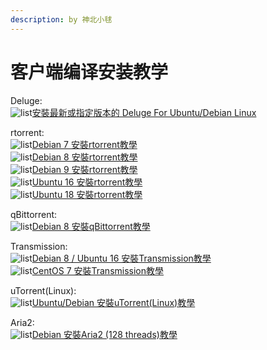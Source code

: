 ```yaml
---
description: by 神北小毬
---
```


# 客户端编译安装教学

 Deluge:  
![list](https://u2.dmhy.org/pic/trans.gif)[安裝最新或指定版本的 Deluge For Ubuntu/Debian Linux](https://npchk.info/deluge-ubuntu-debian/)  
  
rtorrent:  
![list](https://u2.dmhy.org/pic/trans.gif)[Debian 7 安裝rtorrent教學](https://npchk.info/debian7-install-rtorrent/)  
![list](https://u2.dmhy.org/pic/trans.gif)[Debian 8 安裝rtorrent教學](https://npchk.info/debian8-install-rtorrent/)  
![list](https://u2.dmhy.org/pic/trans.gif)[Debian 9 安裝rtorrent教學](https://npchk.info/debian9-install-rtorrent/)  
![list](https://u2.dmhy.org/pic/trans.gif)[Ubuntu 16 安裝rtorrent教學](https://npchk.info/ubuntu-install-rtorrent/)  
![list](https://u2.dmhy.org/pic/trans.gif)[Ubuntu 18 安裝rtorrent教學](https://npchk.info/ubuntu-bionic-install-rtorrent/)  
  
qBittorrent:  
![list](https://u2.dmhy.org/pic/trans.gif)[Debian 8 安裝qBittorrent教學](https://npchk.info/debian8-qbittorrent/)  
  
Transmission:  
![list](https://u2.dmhy.org/pic/trans.gif)[Debian 8 / Ubuntu 16 安裝Transmission教學](https://npchk.info/ubuntu-debian-compile-transmission/)  
![list](https://u2.dmhy.org/pic/trans.gif)[CentOS 7 安裝Transmission教學](https://npchk.info/centos7-compile-transmission/)  
  
uTorrent\(Linux\):  
![list](https://u2.dmhy.org/pic/trans.gif)[Ubuntu/Debian 安裝uTorrent\(Linux\)教學](https://npchk.info/utserver-linux-ubuntu-debian/)  
  
Aria2:  
![list](https://u2.dmhy.org/pic/trans.gif)[Debian 安裝Aria2 \(128 threads\)教學](https://npchk.info/debian-aria2-install/)

